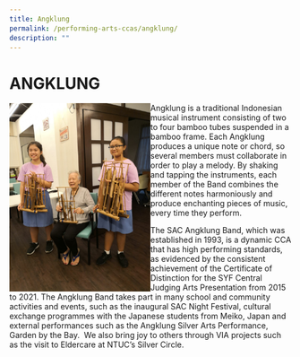 ```yaml
---
title: Angklung
permalink: /performing-arts-ccas/angklung/
description: ""
---
```

# ANGKLUNG

 <img src="/images/Canossian%20Life/Performing%20Arts%20Niche/Performing%20arts%20cca/ANGKLUNG/AB7-Angklung-CIP-at-NTUC-Eldercare-2018.jpg" style ="width:50%; float:left; padding: 10px,10px,90px,90px;" >

Angklung is a traditional Indonesian musical instrument consisting of two to four bamboo tubes suspended in a bamboo frame. Each Angklung produces a unique note or chord, so several members must collaborate in order to play a melody. By shaking and tapping the instruments, each member of the Band combines the different notes harmoniously and produce enchanting pieces of music, every time they perform. 

The SAC Angklung Band, which was established in 1993, is a dynamic CCA that has high performing standards, as evidenced by the consistent achievement of the Certificate of Distinction for the SYF Central Judging Arts Presentation from 2015 to 2021. The Angklung Band takes part in many school and community activities and events, such as the inaugural SAC Night Festival, cultural exchange programmes with the Japanese students from Meiko, Japan and external performances such as the Angklung Silver Arts Performance, Garden by the Bay.  We also bring joy to others through VIA projects such as the visit to Eldercare at NTUC’s Silver Circle.